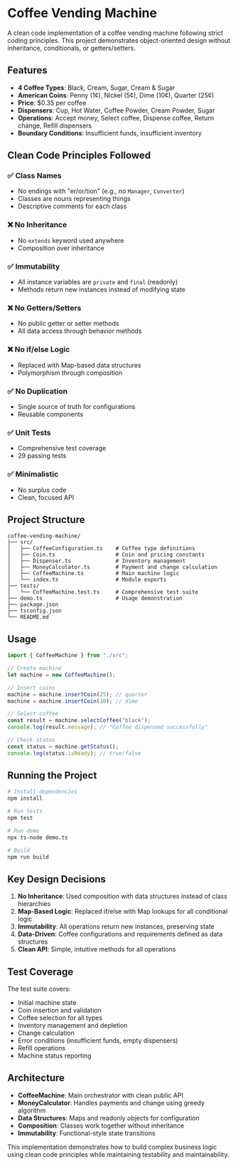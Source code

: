 # Coffee Vending Machine

A clean code implementation of a coffee vending machine following strict coding principles. This project demonstrates object-oriented design without inheritance, conditionals, or getters/setters.

## Features

- **4 Coffee Types**: Black, Cream, Sugar, Cream & Sugar
- **American Coins**: Penny (1¢), Nickel (5¢), Dime (10¢), Quarter (25¢)
- **Price**: $0.35 per coffee
- **Dispensers**: Cup, Hot Water, Coffee Powder, Cream Powder, Sugar
- **Operations**: Accept money, Select coffee, Dispense coffee, Return change, Refill dispensers
- **Boundary Conditions**: Insufficient funds, insufficient inventory

## Clean Code Principles Followed

### ✅ Class Names

- No endings with "er/or/tion" (e.g., no `Manager`, `Converter`)
- Classes are nouns representing things
- Descriptive comments for each class

### ❌ No Inheritance

- No `extends` keyword used anywhere
- Composition over inheritance

### ✅ Immutability

- All instance variables are `private` and `final` (readonly)
- Methods return new instances instead of modifying state

### ❌ No Getters/Setters

- No public getter or setter methods
- All data access through behavior methods

### ❌ No if/else Logic

- Replaced with Map-based data structures
- Polymorphism through composition

### ✅ No Duplication

- Single source of truth for configurations
- Reusable components

### ✅ Unit Tests

- Comprehensive test coverage
- 29 passing tests

### ✅ Minimalistic

- No surplus code
- Clean, focused API

## Project Structure

```
coffee-vending-machine/
├── src/
│   ├── CoffeeConfiguration.ts    # Coffee type definitions
│   ├── Coin.ts                   # Coin and pricing constants
│   ├── Dispenser.ts              # Inventory management
│   ├── MoneyCalculator.ts        # Payment and change calculation
│   ├── CoffeeMachine.ts          # Main machine logic
│   └── index.ts                  # Module exports
├── tests/
│   └── CoffeeMachine.test.ts     # Comprehensive test suite
├── demo.ts                       # Usage demonstration
├── package.json
├── tsconfig.json
└── README.md
```

## Usage

```typescript
import { CoffeeMachine } from "./src";

// Create machine
let machine = new CoffeeMachine();

// Insert coins
machine = machine.insertCoin(25); // quarter
machine = machine.insertCoin(10); // dime

// Select coffee
const result = machine.selectCoffee("black");
console.log(result.message); // "Coffee dispensed successfully"

// Check status
const status = machine.getStatus();
console.log(status.isReady); // true/false
```

## Running the Project

```bash
# Install dependencies
npm install

# Run tests
npm test

# Run demo
npx ts-node demo.ts

# Build
npm run build
```

## Key Design Decisions

1. **No Inheritance**: Used composition with data structures instead of class hierarchies
2. **Map-Based Logic**: Replaced if/else with Map lookups for all conditional logic
3. **Immutability**: All operations return new instances, preserving state
4. **Data-Driven**: Coffee configurations and requirements defined as data structures
5. **Clean API**: Simple, intuitive methods for all operations

## Test Coverage

The test suite covers:

- Initial machine state
- Coin insertion and validation
- Coffee selection for all types
- Inventory management and depletion
- Change calculation
- Error conditions (insufficient funds, empty dispensers)
- Refill operations
- Machine status reporting

## Architecture

- **CoffeeMachine**: Main orchestrator with clean public API
- **MoneyCalculator**: Handles payments and change using greedy algorithm
- **Data Structures**: Maps and readonly objects for configuration
- **Composition**: Classes work together without inheritance
- **Immutability**: Functional-style state transitions

This implementation demonstrates how to build complex business logic using clean code principles while maintaining testability and maintainability.

